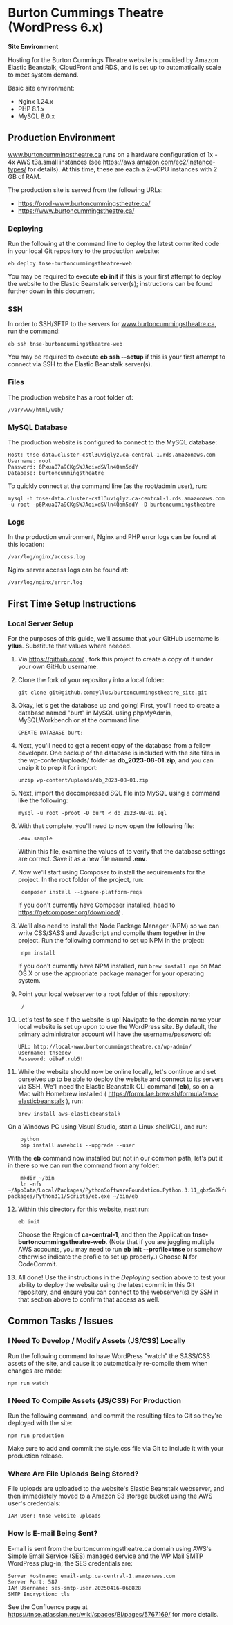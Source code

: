 # Burton Cummings Theatre (WordPress 6.x)

**Site Environment**

Hosting for the Burton Cummings Theatre website is provided by Amazon Elastic Beanstalk, CloudFront and RDS,
and is set up to automatically scale to meet system demand.

Basic site environment:

- Nginx 1.24.x
- PHP 8.1.x
- MySQL 8.0.x

## Production Environment

www.burtoncummingstheatre.ca runs on a hardware configuration of 1x - 4x AWS t3a.small instances (see
https://aws.amazon.com/ec2/instance-types/ for details). At this time, these are each a 2-vCPU instances
with 2 GB of RAM. 

The production site is served from the following URLs:

- https://prod-www.burtoncummingstheatre.ca/
- https://www.burtoncummingstheatre.ca/

### Deploying ###

Run the following at the command line to deploy the latest commited code in your local Git repository to
the production website:

    eb deploy tnse-burtoncummingstheatre-web

You may be required to execute **eb init** if this is your first attempt to deploy the website to the 
Elastic Beanstalk server(s); instructions can be found further down in this document.

### SSH

In order to SSH/SFTP to the servers for www.burtoncummingstheatre.ca, run the command:

    eb ssh tnse-burtoncummingstheatre-web

You may be required to execute **eb ssh --setup** if this is your first attempt to
connect via SSH to the Elastic Beanstalk server(s).

### Files

The production website has a root folder of:

    /var/www/html/web/

### MySQL Database

The production website is configured to connect to the MySQL database:

    Host: tnse-data.cluster-cstl3uviglyz.ca-central-1.rds.amazonaws.com
    Username: root
    Password: 6PxuaQ7a9CKgSWJAoixdSVln4Qam5ddY
    Database: burtoncummingstheatre

To quickly connect at the command line (as the root/admin user), run:

    mysql -h tnse-data.cluster-cstl3uviglyz.ca-central-1.rds.amazonaws.com -u root -p6PxuaQ7a9CKgSWJAoixdSVln4Qam5ddY -D burtoncummingstheatre

### Logs

In the production environment, Nginx and PHP error logs can be found at this location:

    /var/log/nginx/access.log

Nginx server access logs can be found at:

    /var/log/nginx/error.log


## First Time Setup Instructions

### Local Server Setup

For the purposes of this guide, we'll assume that your GitHub username is **yllus**. Substitute that values where needed.

1.  Via https://github.com/ , fork this project to create a copy of it under your own GitHub username.

2.  Clone the fork of your repository into a local folder:

        git clone git@github.com:yllus/burtoncummingstheatre_site.git

3.  Okay, let's get the database up and going! First, you'll need to create a database named "burt" in MySQL using phpMyAdmin,
    MySQLWorkbench or at the command line:

        CREATE DATABASE burt;

4.  Next, you'll need to get a recent copy of the database from a fellow developer. One backup of the database is included with the 
    site files in the wp-content/uploads/ folder as **db_2023-08-01.zip**, and you can unzip it to prep it for import:

        unzip wp-content/uploads/db_2023-08-01.zip

5.  Next, import the decompressed SQL file into MySQL using a command like the following:

        mysql -u root -proot -D burt < db_2023-08-01.sql

6.  With that complete, you'll need to now open the following file:

        .env.sample

    Within this file, examine the values of to verify that the database settings are correct. Save it as a new file named **.env**.

7. Now we'll start using Composer to install the requirements for the project. In the root folder of the project, run:

        composer install --ignore-platform-reqs

   If you don't currently have Composer installed, head to https://getcomposer.org/download/ .

8. We'll also need to install the Node Package Manager (NPM) so we can write CSS/SASS and JavaScript and compile them together 
   in the project. Run the following command to set up NPM in the project:

        npm install

   If you don't currently have NPM installed, run `brew install npm` on Mac OS X or use the appropriate package manager for 
   your operating system.

9. Point your local webserver to a root folder of this repository:

        /

10. Let's test to see if the website is up! Navigate to the domain name your local website is set up upon to use the WordPress site. 
   By default, the primary administrator account will have the username/password of:

        URL: http://local-www.burtoncummingstheatre.ca/wp-admin/
        Username: tnsedev
        Password: oibaF.rub5!

11. While the website should now be online locally, let's continue and set ourselves up to be able to deploy the website and connect 
   to its servers via SSH. We'll need the Elastic Beanstalk CLI command (**eb**), so on a Mac with Homebrew installed 
   ( https://formulae.brew.sh/formula/aws-elasticbeanstalk ), run:

   		brew install aws-elasticbeanstalk

   On a Windows PC using Visual Studio, start a Linux shell/CLI, and run:

        python
        pip install awsebcli --upgrade --user

   With the **eb** command now installed but not in our common path, let's put it in there so we can run the command from any folder:

        mkdir ~/bin
        ln -nfs ~/AppData/Local/Packages/PythonSoftwareFoundation.Python.3.11_qbz5n2kfra8p0/LocalCache/local-packages/Python311/Scripts/eb.exe ~/bin/eb

12. Within this directory for this website, next run:

		eb init
  
    Choose the Region of **ca-central-1**, and then the Application **tnse-burtoncummingstheatre-web**. (Note that if you are 
    juggling multiple AWS accounts, you may need to run **eb init --profile=tnse** or somehow otherwise indicate the profile 
    to set up properly.) Choose **N** for CodeCommit.

13. All done! Use the instructions in the *Deploying* section above to test your ability to deploy the website using the latest 
    commit in this Git repository, and ensure you can connect to the webserver(s) by *SSH* in that section above to confirm that 
    access as well.


## Common Tasks / Issues

### I Need To Develop / Modify Assets (JS/CSS) Locally ###

Run the following command to have WordPress "watch" the SASS/CSS assets of the site, and cause 
it to automatically re-compile them when changes are made:

    npm run watch

### I Need To Compile Assets (JS/CSS) For Production ###

Run the following command, and commit the resulting files to Git so they're deployed with the site:

    npm run production

Make sure to add and commit the style.css file via Git to include it with your production release.

### Where Are File Uploads Being Stored? ###

File uploads are uploaded to the website's Elastic Beanstalk webserver, and then immediately moved to a Amazon S3 
storage bucket using the AWS user's credentials:

    IAM User: tnse-website-uploads

### How Is E-mail Being Sent? ###

E-mail is sent from the burtoncummingstheatre.ca domain using AWS's Simple Email Service (SES) managed service 
and the WP Mail SMTP WordPress plug-in; the SES credentials are:

    Server Hostname: email-smtp.ca-central-1.amazonaws.com
    Server Port: 587
    IAM Username: ses-smtp-user.20250416-060828
    SMTP Encryption: tls

See the Confluence page at https://tnse.atlassian.net/wiki/spaces/BI/pages/5767169/ for more details.

